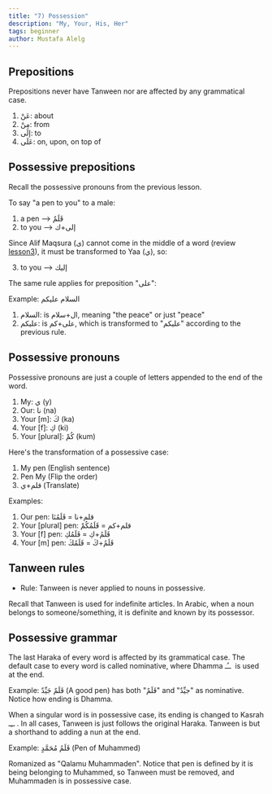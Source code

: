 ```yaml
---
title: "7) Possession"
description: "My, Your, His, Her"
tags: beginner
author: Mustafa Alelg
---
```


## Prepositions

Prepositions never have Tanween nor are affected by any grammatical case.

1. عَنْ: about
2. مِنْ: from
3. إلَى: to
4. عَلَى: on, upon, on top of

## Possessive prepositions

Recall the possessive pronouns from the previous lesson.

To say "a pen to you" to a male:

1. a pen --> قَلَمٌ
2. to you --> إلى+ك

Since Alif Maqsura (ى) cannot come in the middle of a word (review [lesson3](https://al-mubeen.com/3-diacritics/)), it must be transformed to Yaa (ي), so:

3. to you --> إليك

The same rule applies for preposition "على":

Example: السلام عليكم

1. السلام: is ال+سلام, meaning "the peace" or just "peace"
2. عليكم: is على+كم, which is transformed to "عليكم" according to the previous rule.

## Possessive pronouns

Possessive pronouns are just a couple of letters appended to the end of the word. 

1. My: ي (y)
2. Our: نا (na)
3. Your [m]: كَ (ka)
4. Your [f]: كِ (ki)
5. Your [plural]: كُمْ (kum)

Here's the transformation of a possessive case:

1. My pen (English sentence)
2. Pen My (Flip the order)
3. قلم+ي (Translate)

Examples:

1. Our pen: قلم+نا = قَلَمُنَا
2. Your [plural] pen: قلم+كم = قَلَمُكُمْ
3. Your [f] pen: قَلَمُ+كِ = قَلَمُكِ
4. Your [m] pen: قَلَمُ+كَ = قَلَمُكَ

## Tanween rules

* Rule: Tanween is never applied to nouns in possessive. 

Recall that Tanween is used for indefinite articles. In Arabic, when a noun belongs to someone/something, it is definite and known by its possessor.

## Possessive grammar

The last Haraka of every word is affected by its grammatical case. The default case to every word is called nominative, where Dhamma  ــُـ ‎ is used at the end.

Example: قَلَمٌ جَيِّدٌ (A good pen) has both "قَلَمٌ" and "جيِّدٌ" as nominative. Notice how ending is Dhamma.

When a singular word is in possessive case, its ending is changed to Kasrah  ــِـ ‎. In all cases, Tanween is just follows the original Haraka. Tanween is but a shorthand to adding a nun at the end.

Example: قَلَمُ مُحَمَّدٍ (Pen of Muhammed)

Romanized as "Qalamu Muhammaden". Notice that pen is defined by it is being belonging to Muhammed, so Tanween must be removed, and Muhammaden is in possessive case.